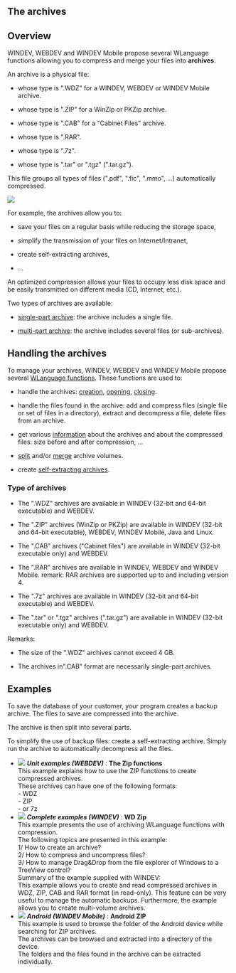 
## The archives
			



<a name="NOTE1"></a>
<a name="NOTE1_1"></a>


## Overview
<a name="overview_ELTTEXTE000207"></a>
WINDEV, WEBDEV and WINDEV Mobile propose several WLanguage functions allowing you to compress and merge your files into **archives**.

An archive is a physical file:

- whose type is ".WDZ" for a WINDEV, WEBDEV or WINDEV Mobile archive.

- whose type is ".ZIP" for a WinZip or PKZip archive.

- whose type is ".CAB" for a "Cabinet Files" archive.

- whose type is ".RAR". 

- whose type is ".7z".

- whose type is ".tar" or ".tgz" (".tar.gz").




This file groups all types of files (".pdf", ".fic", ".mmo", ...) automatically compressed.

![](https://doc.pcsoft.fr/en-US/images/image.awp?langid=3&name=Archive.gif)


For example, the archives allow you to:

- save your files on a regular basis while reducing the storage space, 

- simplify the transmission of your files on Internet/Intranet, 

- create self-extracting archives, 

- ...




An optimized compression allows your files to occupy less disk space and be easily transmitted on different media (CD, Internet, etc.).

Two types of archives are available:

- [single-part archive](../WDLang3/3082015.md): the archive includes a single file.

- [multi-part archive](../WDLang3/3082015.md): the archive includes several files (or sub-archives).






<a name="NOTE2"></a>
<a name="NOTE2_1"></a>


## Handling the archives
<a name="handling_the_archives_ELTTEXTE000231"></a>
To manage your archives, WINDEV, WEBDEV and WINDEV Mobile propose several [WLanguage functions](../WDLang3/3082006.md). These functions are used to:

- handle the archives: [creation](../WDLang3/3082003.md), [opening](../WDLang3/3082044.md), [closing](../WDLang3/3082005.md).

- handle the files found in the archive: add and compress files (single file or set of files in a directory), extract and decompress a file, delete files from an archive.

- get various [information](../WDLang3/3082040.md) about the archives and about the compressed files: size before and after compression, ...

- [split](../WDLang3/3082020.md) and/or [merge](../WDLang3/3082046.md) archive volumes.

- create [self-extracting archives](../WDLang3/3082013.md).



<a name="NOTE2_2"></a>


### Type of archives
<a name="type_archives_ELTPARAGRAPHE000126"></a>

- The ".WDZ" archives are available in WINDEV (32-bit and 64-bit executable) and WEBDEV.

- The ".ZIP" archives (WinZip or PKZip) are available in WINDEV (32-bit and 64-bit executable), WEBDEV, WINDEV Mobile, Java and Linux.

- The ".CAB" archives ("Cabinet files") are available in WINDEV (32-bit executable only) and WEBDEV.

- The ".RAR" archives are available in WINDEV, WEBDEV and WINDEV Mobile.
	remark: RAR archives are supported up to and including version 4. 

- The ".7z" archives are available in WINDEV (32-bit and 64-bit executable) and WEBDEV.

- The ".tar" or ".tgz" archives (".tar.gz") are available in WINDEV (32-bit executable only) and WEBDEV.




Remarks:

- The size of the ".WDZ" archives cannot exceed 4 GB.

- The archives in".CAB" format are necessarily single-part archives.




<a name="NOTE3"></a>
<a name="NOTE3_1"></a>


## Examples
<a name="examples_ELTTEXTE000261"></a>
To save the database of your customer, your program creates a backup archive. The files to save are compressed into the archive.

The archive is then split into several parts. 

				
To simplify the use of backup files: create a self-extracting archive. Simply run the archive to automatically decompress all the files.


- ![](https://doc.pcsoft.fr/en-US/images/image.awp?langid=3&name=TheZipfunctions.gif) ***Unit examples (WEBDEV)*** : **The Zip functions** <br>This example explains how to use the ZIP functions to create compressed archives.<br>These archives can have one of the following formats:<br>- WDZ<br>- ZIP<br>- or 7z
- ![](https://doc.pcsoft.fr/en-US/images/image.awp?langid=3&name=WDZip.gif) ***Complete examples (WINDEV)*** : **WD Zip** <br>This example presents the use of archiving WLanguage functions with compression.<br>The following topics are presented in this example:<br>1/ How to create an archive?<br>2/ How to compress and uncompress files?<br>3/ How to manage Drag&Drop from the file explorer of Windows to a TreeView control?<br>Summary of the example supplied with WINDEV:	<br>This example allows you to create and read compressed archives in WDZ, ZIP, CAB and RAR format (in read-only). This feature can be very useful to manage the automatic backups. Furthermore, the example allows you to create multi-volume archives.
- ![](https://doc.pcsoft.fr/en-US/images/image.awp?langid=3&name=AndroidZIP.gif) ***Android (WINDEV Mobile)*** : **Android ZIP** <br>This example is used to browse the folder of the Android device while searching for ZIP archives.<br>The archives can be browsed and extracted into a directory of the device.<br>The folders and the files found in the archive can be extracted individually.


